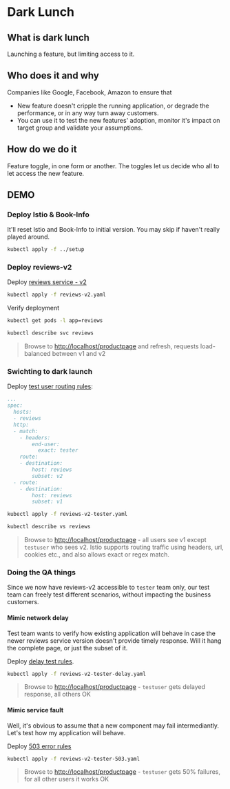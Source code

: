 # Dark Lunch

## What is dark lunch

Launching a feature, but limiting access to it.

## Who does it and why

Companies like Google, Facebook, Amazon to ensure that

- New feature doesn't cripple the running application, or degrade the performance, or in any way turn away customers.
- You can use it to test the new features' adoption, monitor it's impact on target group and validate your assumptions.

## How do we do it

Feature toggle, in one form or another. The toggles let us decide who all to let access the new feature.

## DEMO

### Deploy Istio & Book-Info

It'll reset Istio and Book-Info to initial version. You may skip if haven't really played around.

```bash
kubectl apply -f ../setup
```

### Deploy reviews-v2

Deploy [reviews service - v2](./reviews-v2.yaml)

```bash
kubectl apply -f reviews-v2.yaml
```

Verify deployment

```bash
kubectl get pods -l app=reviews

kubectl describe svc reviews
```

> Browse to <http://localhost/productpage> and refresh, requests load-balanced between v1 and v2

### Swichting to dark launch

Deploy [test user routing rules](./reviews-v2-tester.yaml):

```yaml
...
spec:
  hosts:
  - reviews
  http:
  - match:
    - headers:
        end-user:
          exact: tester
    route:
    - destination:
        host: reviews
        subset: v2
  - route:
    - destination:
        host: reviews
        subset: v1
```

```bash
kubectl apply -f reviews-v2-tester.yaml

kubectl describe vs reviews
```

> Browse to <http://localhost/productpage> - all users see v1 except `testuser` who sees v2.
> Istio supports routing traffic using headers, url, cookies etc., and also allows exact or regex match.

### Doing the QA things

Since we now have reviews-v2 accessible to `tester` team only, our test team can freely test different scenarios, without impacting the business customers.

#### Mimic network delay

Test team wants to verify how existing application will behave in case the newer reviews service version doesn't provide timely response. Will it hang the complete page, or just the subset of it.

Deploy [delay test rules](./reviews-v2-tester-delay.yaml).

```bash
kubectl apply -f reviews-v2-tester-delay.yaml
```

> Browse to <http://localhost/productpage> - `testuser` gets delayed response, all others OK

#### Mimic service fault

Well, it's obvious to assume that a new component may fail intermediantly. Let's test how my application will behave.

Deploy [503 error rules](./reviews-v2-tester-503.yaml)

```bash
kubectl apply -f reviews-v2-tester-503.yaml
```

> Browse to <http://localhost/productpage> -  `testuser` gets 50% failures, for all other users it works OK
